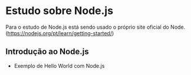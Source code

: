 # Estudo sobre Node.js

Para o estudo de Node.js está sendo usado o próprio site oficial do Node. (https://nodejs.org/pt/learn/getting-started/)

## Introdução ao Node.js

- Exemplo de Hello World com Node.js

